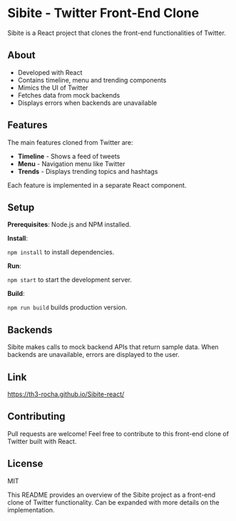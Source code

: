 # Sibite - Twitter Front-End Clone

Sibite is a React project that clones the front-end functionalities of Twitter. 

## About

- Developed with React
- Contains timeline, menu and trending components 
- Mimics the UI of Twitter
- Fetches data from mock backends
- Displays errors when backends are unavailable

## Features

The main features cloned from Twitter are:

- **Timeline** - Shows a feed of tweets
- **Menu** - Navigation menu like Twitter
- **Trends** - Displays trending topics and hashtags  

Each feature is implemented in a separate React component.

## Setup

**Prerequisites**: Node.js and NPM installed.

**Install**:

`npm install` to install dependencies.

**Run**:

`npm start` to start the development server. 

**Build**: 

`npm run build` builds production version.

## Backends

Sibite makes calls to mock backend APIs that return sample data. When backends are unavailable, errors are displayed to the user.

## Link

https://th3-rocha.github.io/Sibite-react/

## Contributing

Pull requests are welcome! Feel free to contribute to this front-end clone of Twitter built with React.

## License

MIT

This README provides an overview of the Sibite project as a front-end clone of Twitter functionality. Can be expanded with more details on the implementation.
